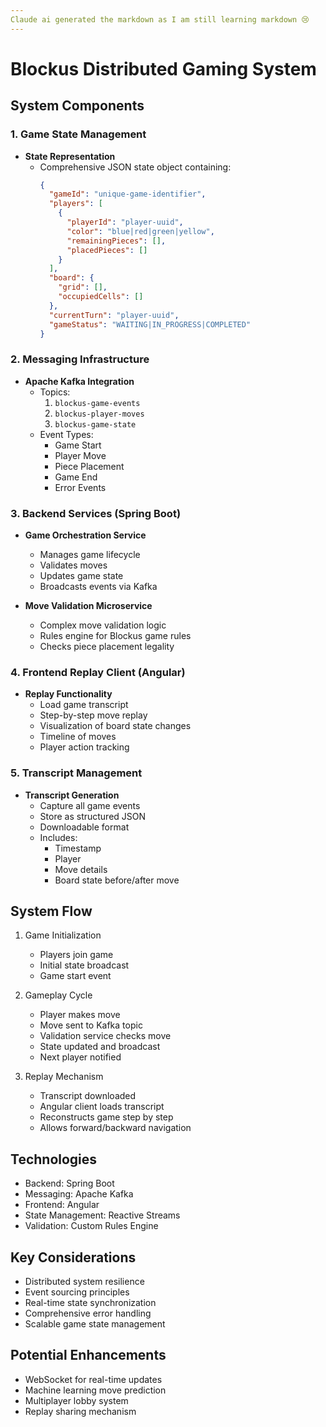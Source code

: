 ```yaml
---
Claude ai generated the markdown as I am still learning markdown 😢
---
```

# Blockus Distributed Gaming System

## System Components

### 1. Game State Management
- **State Representation**
  - Comprehensive JSON state object containing:
    ```json
    {
      "gameId": "unique-game-identifier",
      "players": [
        {
          "playerId": "player-uuid",
          "color": "blue|red|green|yellow",
          "remainingPieces": [],
          "placedPieces": []
        }
      ],
      "board": {
        "grid": [],
        "occupiedCells": []
      },
      "currentTurn": "player-uuid",
      "gameStatus": "WAITING|IN_PROGRESS|COMPLETED"
    }
    ```

### 2. Messaging Infrastructure
- **Apache Kafka Integration**
  - Topics:
    1. `blockus-game-events`
    2. `blockus-player-moves`
    3. `blockus-game-state`
  - Event Types:
    - Game Start
    - Player Move
    - Piece Placement
    - Game End
    - Error Events

### 3. Backend Services (Spring Boot)
- **Game Orchestration Service**
  - Manages game lifecycle
  - Validates moves
  - Updates game state
  - Broadcasts events via Kafka

- **Move Validation Microservice**
  - Complex move validation logic
  - Rules engine for Blockus game rules
  - Checks piece placement legality

### 4. Frontend Replay Client (Angular)
- **Replay Functionality**
  - Load game transcript
  - Step-by-step move replay
  - Visualization of board state changes
  - Timeline of moves
  - Player action tracking

### 5. Transcript Management
- **Transcript Generation**
  - Capture all game events
  - Store as structured JSON
  - Downloadable format
  - Includes:
    - Timestamp
    - Player
    - Move details
    - Board state before/after move

## System Flow
1. Game Initialization
   - Players join game
   - Initial state broadcast
   - Game start event

2. Gameplay Cycle
   - Player makes move
   - Move sent to Kafka topic
   - Validation service checks move
   - State updated and broadcast
   - Next player notified

3. Replay Mechanism
   - Transcript downloaded
   - Angular client loads transcript
   - Reconstructs game step by step
   - Allows forward/backward navigation

## Technologies
- Backend: Spring Boot
- Messaging: Apache Kafka
- Frontend: Angular
- State Management: Reactive Streams
- Validation: Custom Rules Engine

## Key Considerations
- Distributed system resilience
- Event sourcing principles
- Real-time state synchronization
- Comprehensive error handling
- Scalable game state management

## Potential Enhancements
- WebSocket for real-time updates
- Machine learning move prediction
- Multiplayer lobby system
- Replay sharing mechanism
